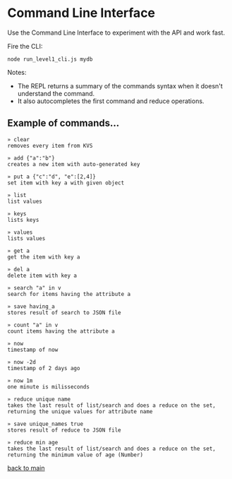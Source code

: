# Command Line Interface


Use the Command Line Interface to experiment with the API and work fast.



Fire the CLI:

    node run_level1_cli.js mydb


Notes:

* The REPL returns a summary of the commands syntax when it doesn't understand the command.
* It also autocompletes the first command and reduce operations.


## Example of commands...

    » clear
    removes every item from KVS

    » add {"a":"b"}
    creates a new item with auto-generated key

    » put a {"c":"d", "e":[2,4]}
    set item with key a with given object

    » list
    list values

    » keys
    lists keys

    » values
    lists values

    » get a
    get the item with key a

    » del a
    delete item with key a

    » search "a" in v
    search for items having the attribute a

    » save having_a
    stores result of search to JSON file

    » count "a" in v
    count items having the attribute a

    » now
    timestamp of now

    » now -2d
    timestamp of 2 days ago

    » now 1m
    one minute is milisseconds

    » reduce unique name
    takes the last result of list/search and does a reduce on the set, returning the unique values for attribute name

    » save unique_names true
    stores result of reduce to JSON file

    » reduce min age
    takes the last result of list/search and does a reduce on the set, returning the minimum value of age (Number)




[back to main](https://github.com/JosePedroDias/level1/blob/master/README.md)

